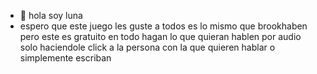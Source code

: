 - 👋 hola soy luna
- espero que este juego les guste a todos
es lo mismo que brookhaben pero este es gratuito en todo
hagan lo que quieran
hablen por audio solo haciendole click a la persona con la que quieren hablar
o simplemente escriban
